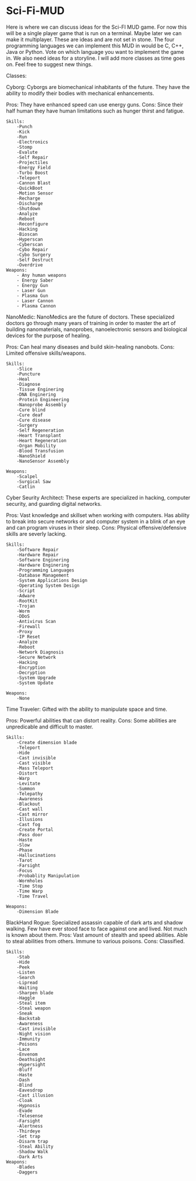 # Sci-Fi-MUD

Here is where we can discuss ideas for the Sci-FI MUD game. For now this will be a single player game that is run on a terminal. Maybe later we can make it multiplayer. These are ideas and are not set in stone. The four programming languages we can implement this MUD in would be C, C++, Java or Python. Vote on which language you want to implement the game in. We also need ideas for a storyline. I will add more classes as time goes on.
Feel free to suggest new things. 

Classes:

Cyborg: Cyborgs are biomechanical inhabitants of the future.  They have the ability to modify their bodies with mechanical enhancements.  

Pros: They have enhanced speed can use energy guns. Cons: Since their half human they have human limitations such as hunger thirst and fatigue.

	Skills: 
		-Punch
		-Kick
		-Run
		-Electronics
		-Stomp
		-Evalute
		-Self Repair
		-Projectiles
		-Energy Field
		-Turbo Boost
		-Teleport
		-Cannon Blast
		-QuickBoot
		-Motion Sensor
		-Recharge
		-Discharge
		-Shutdown
		-Analyze
		-Reboot
		-Reconfigure
		-Hacking
		-Bioscan
		-Hyperscan
		-Cyberscan
		-Cybo Repair
		-Cybo Surgery
		-Self Destruct
		-Overdrive
	Weapons:
		- Any human weapons
		- Energy Saber
		- Energy Gun
		- Laser Gun
		- Plasma Gun
		- Laser Cannon
		- Plasma Cannon
	
NanoMedic: NanoMedics are the future of doctors. These specialized doctors go through many years of training in order to master the art of building nanomaterials, nanoprobes, nanoelectronic sensors and biological devices for the purpose of healing.

Pros: Can heal many diseases and build skin-healing nanobots.
Cons: Limited offensive skills/weapons.

	Skills:
		-Slice
		-Puncture
		-Heal
		-Diagnose
		-Tissue Enginering
		-DNA Enginering
		-Protein Engineering
		-Nanoprobe Assembly
		-Cure blind
		-Cure deaf
		-Cure disease
		-Surgery
		-Self Regeneration
		-Heart Transplant
		-Heart Regeneration
		-Organ Mobility
		-Blood Transfusion
		-NanoShield
		-NanoSensor Assembly

	Weapons:	
		-Scalpel
		-Surgical Saw
		-Catlin


Cyber Seurity Architect: These experts are specialized in hacking, computer security, 
and guarding digital networks. 

Pros: Vast knowledge and skillset when working with computers. Has ability to break into secure networks or and computer system in a blink of an eye and can program viruses in their sleep. Cons: Physical offensive/defensive skills are severly lacking.

	Skills:
		-Software Repair
		-Hardware Repair
		-Software Enginering
		-Hardware Enginering
		-Programming Languages
		-Database Management
		-System Applications Design
		-Operating System Design
		-Script
		-Adware 
		-RootKit 
		-Trojan 
		-Worm
		-DDoS
		-Antivirus Scan
		-Firewall
		-Proxy
		-IP Reset
		-Analyze
		-Reboot
		-Network Diagnosis
		-Secure Network
		-Hacking
		-Encryption
		-Decryption
		-System Upgrade
		-System Update

	Weapons:
		-None

Time Traveler: Gifted with the ability to manipulate space and time.

Pros: Powerful abilities that can distort reality.
Cons: Some abilities are unpredicable and difficult to master. 

	Skills:
		-Create dimension blade
		-Teleport
		-Hide
		-Cast invisible
		-Cast visible
		-Mass Teleport
		-Distort
		-Warp
		-Levitate
		-Summon
		-Telepathy
		-Awareness
		-Blackout
		-Cast wall
		-Cast mirror
		-Illusions
		-Cast fog
		-Create Portal
		-Pass door
		-Haste
		-Slow
		-Phase
		-Hallucinations
		-Tarot
		-Farsight
		-Focus
		-Probablity Manipulation
		-Wormholes
		-Time Stop
		-Time Warp
		-Time Travel
	
	Weapons:
		-Dimension Blade
		
BlackHand Rogue: Specialized assassin capable of dark arts and shadow walking. Few have ever stood face to face against one and lived. Not much is known about them. 
Pros: Vast amount of stealth and speed abilities. Able to steal abilities from others. Immune to various poisons.
Cons: Classified. 

	Skills:
		-Stab
		-Hide
		-Peek
		-Listen
		-Search
		-Lipread
		-Waiting
		-Sharpen blade
		-Haggle
		-Steal item
		-Steal weapon
		-Sneak
		-Backstab
		-Awareness
		-Cast invisible
		-Night vision
		-Immunity
		-Poisons
		-Lace
		-Envenom
		-Deathsight
		-Hypersight
		-Bluff
		-Haste
		-Dash
		-Blind
		-Eavesdrop
		-Cast illusion
		-Cloak
		-Hypnosis
		-Evade
		-Telesense
		-Farsight
		-Alertness
		-Thirdeye
		-Set trap
		-Disarm trap
		-Steal Ability
		-Shadow Walk
		-Dark Arts
	Weapons:
		-Blades
		-Daggers